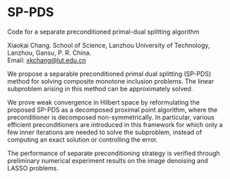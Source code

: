 # SP-PDS
Code for a separate preconditioned primal-dual splitting algorithm 


Xiaokai Chang. School of Science, Lanzhou University of Technology, Lanzhou, Gansu, P. R. China.  
Email: xkchang@lut.edu.cn


We propose a separable preconditioned primal dual splitting (SP-PDS) method for solving composite monotone inclusion problems. The linear subproblem arising in this method can be approximately solved. 

We prove weak convergence in Hilbert space by reformulating the proposed SP-PDS as a decomposed proximal point algorithm, where the preconditioner is decomposed non-symmetrically. In particular, various efficient preconditioners are introduced in this framework for which only a few inner iterations are needed to solve the subproblem, instead of computing an exact solution or controlling the error. 

The performance of separate preconditioning strategy is verified through preliminary numerical experiment results on the image denoising and LASSO problems.
